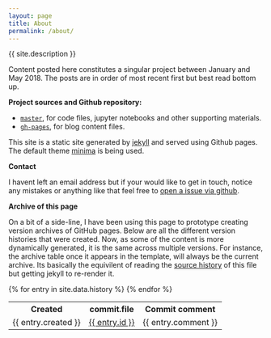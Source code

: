 ```yaml
---
layout: page
title: About
permalink: /about/
---
```


{{ site.description }}

Content posted here constitutes a singular project between January and May 2018. The posts are in order of most recent first but best read bottom up.

**Project sources and Github repository:**

* [`master`](https://github.com/winstonjay/digitalcitizens), for code files, jupyter notebooks and other supporting materials.
* [`gh-pages`](https://github.com/winstonjay/digitalcitizens/tree/gh-pages), for blog content files.

This site is a static site generated by [jekyll](https://github.com/jekyll) and served using Github pages. The default theme [minima](https://github.com/jekyll/minima) is being used.

**Contact**

I havent left an email address but if your would like to get in touch, notice any mistakes or anything like that feel free to [open a issue via github](https://github.com/winstonjay/digitalcitizens/issues/new).

**Archive of this page**

On a bit of a side-line, I have been using this page to prototype creating version archives of GitHub pages. Below are all the different version histories that were created. Now, as some of the content is more dynamically generated, it is the same across multiple versions. For instance, the archive table once it appears in the template, will always be the current archive. Its basically the equivilent of reading the [source history](https://github.com/winstonjay/digitalcitizens/commits/gh-pages/pages/about.md) of this file but getting jekyll to re-render it.

<table>
    <tr>
        <th>Created</th>
        <th>commit.file</th>
        <th>Commit comment</th>
    </tr>
    {% for entry in site.data.history %}
    <tr>
        <td>{{ entry.created }}</td>
        <td><a href="{{ site.baseurl }}/{{ entry.src }}">{{ entry.id }}</a></td>
        <td>{{ entry.comment }}</td>
    </tr>
    {% endfor %}
</table>